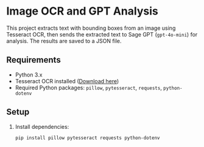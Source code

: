 # Image OCR and GPT Analysis

This project extracts text with bounding boxes from an image using Tesseract OCR, then sends the extracted text to Sage GPT (`gpt-4o-mini`) for analysis. The results are saved to a JSON file.

## Requirements

- Python 3.x
- Tesseract OCR installed ([Download here](https://github.com/tesseract-ocr/tesseract))
- Required Python packages: `pillow`, `pytesseract`, `requests`, `python-dotenv`

## Setup

1. Install dependencies:
   ```bash
   pip install pillow pytesseract requests python-dotenv
